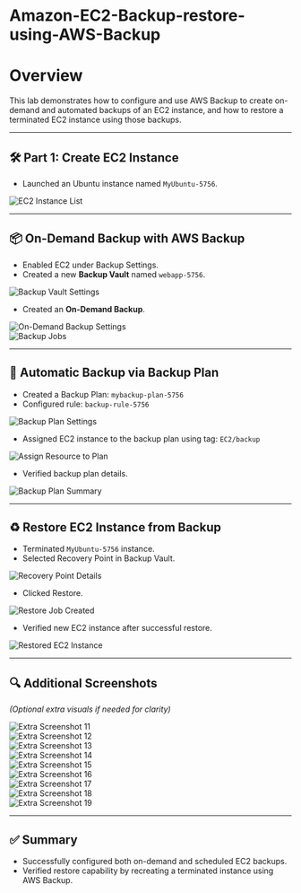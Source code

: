 # Amazon-EC2-Backup-restore-using-AWS-Backup
# Overview

This lab demonstrates how to configure and use AWS Backup to create on-demand and automated backups of an EC2 instance, and how to restore a terminated EC2 instance using those backups.

---

## 🛠️ Part 1: Create EC2 Instance

- Launched an Ubuntu instance named `MyUbuntu-5756`.

![EC2 Instance List](screenshots_lab8/lab8_screenshot_1.png)

---

## 📦 On-Demand Backup with AWS Backup

- Enabled EC2 under Backup Settings.
- Created a new **Backup Vault** named `webapp-5756`.

![Backup Vault Settings](screenshots_lab8/lab8_screenshot_2.png)

- Created an **On-Demand Backup**.

![On-Demand Backup Settings](screenshots_lab8/lab8_screenshot_3.png)  
![Backup Jobs](screenshots_lab8/lab8_screenshot_4.png)

---

## 🔁 Automatic Backup via Backup Plan

- Created a Backup Plan: `mybackup-plan-5756`  
- Configured rule: `backup-rule-5756`

![Backup Plan Settings](screenshots_lab8/lab8_screenshot_5.png)

- Assigned EC2 instance to the backup plan using tag: `EC2/backup`

![Assign Resource to Plan](screenshots_lab8/lab8_screenshot_6.png)

- Verified backup plan details.

![Backup Plan Summary](screenshots_lab8/lab8_screenshot_7.png)

---

## ♻️ Restore EC2 Instance from Backup

- Terminated `MyUbuntu-5756` instance.
- Selected Recovery Point in Backup Vault.

![Recovery Point Details](screenshots_lab8/lab8_screenshot_8.png)

- Clicked Restore.

![Restore Job Created](screenshots_lab8/lab8_screenshot_9.png)

- Verified new EC2 instance after successful restore.

![Restored EC2 Instance](screenshots_lab8/lab8_screenshot_10.png)

---

## 🔍 Additional Screenshots

*(Optional extra visuals if needed for clarity)*

![Extra Screenshot 11](screenshots_lab8/lab8_screenshot_11.png)  
![Extra Screenshot 12](screenshots_lab8/lab8_screenshot_12.png)  
![Extra Screenshot 13](screenshots_lab8/lab8_screenshot_13.png)  
![Extra Screenshot 14](screenshots_lab8/lab8_screenshot_14.png)  
![Extra Screenshot 15](screenshots_lab8/lab8_screenshot_15.png)  
![Extra Screenshot 16](screenshots_lab8/lab8_screenshot_16.png)  
![Extra Screenshot 17](screenshots_lab8/lab8_screenshot_17.png)  
![Extra Screenshot 18](screenshots_lab8/lab8_screenshot_18.png)  
![Extra Screenshot 19](screenshots_lab8/lab8_screenshot_19.png)

---

## ✅ Summary

- Successfully configured both on-demand and scheduled EC2 backups.
- Verified restore capability by recreating a terminated instance using AWS Backup.
